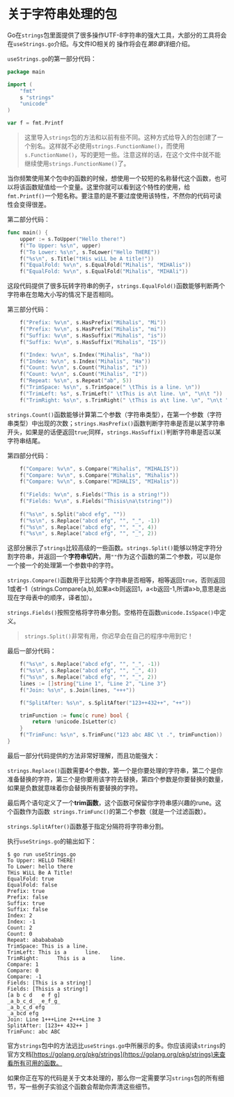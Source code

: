 # 关于字符串处理的包

Go在`strings`包里面提供了很多操作UTF-8字符串的强大工具，大部分的工具将会在`useStrings.go`介绍。与文件IO相关的 操作将会在*第8章*详细介绍。

`useStrings.go`的第一部分代码：

```go
package main

import (
	"fmt"
	s "strings"
	"unicode"
)

var f = fmt.Printf
```

>  这里导入`strings`包的方法和以前有些不同。这种方式给导入的包创建了一个别名。这样就不必使用`strings.FunctionName()`，而使用`s.FunctionName()`，写的更短一些。注意这样的话，在这个文件中就不能继续使用`strings.FunctionName()`了。
>

当你频繁使用某个包中的函数的时候，想使用一个较短的名称替代这个函数，也可以将该函数赋值给一个变量。这里你就可以看到这个特性的使用，给`fmt.Printf()`一个短名称。要注意的是不要过度使用该特性，不然你的代码可读性会变得很差。

第二部分代码：

```go
func main() {
	upper := s.ToUpper("Hello there!")
	f("To Upper: %s\n", upper)
	f("To Lower: %s\n", s.ToLower("Hello THERE"))
	f("%s\n", s.Title("tHis wiLL be A title!"))
	f("EqualFold: %v\n", s.EqualFold("Mihalis", "MIHAlis"))
	f("EqualFold: %v\n", s.EqualFold("Mihalis", "MIHAli"))
```

这段代码提供了很多玩转字符串的例子，`strings.EqualFold()`函数能够判断两个字符串在忽略大小写的情况下是否相同。

第三部分代码：

```go
	f("Prefix: %v\n", s.HasPrefix("Mihalis", "Mi"))
	f("Prefix: %v\n", s.HasPrefix("Mihalis", "mi"))
	f("Suffix: %v\n", s.HasSuffix("Mihalis", "is"))
	f("Suffix: %v\n", s.HasSuffix("Mihalis", "IS"))

	f("Index: %v\n", s.Index("Mihalis", "ha"))
	f("Index: %v\n", s.Index("Mihalis", "Ha"))
	f("Count: %v\n", s.Count("Mihalis", "i"))
	f("Count: %v\n", s.Count("Mihalis", "I"))
	f("Repeat: %s\n", s.Repeat("ab", 5))
	f("TrimSpace: %s\n", s.TrimSpace(" \tThis is a line. \n"))
	f("TrimLeft: %s", s.TrimLeft(" \tThis is a\t line. \n", "\n\t "))
	f("TrimRight: %s\n", s.TrimRight(" \tThis is a\t line. \n", "\n\t "))
```

`strings.Count()`函数能够计算第二个参数（字符串类型），在第一个参数（字符串类型）中出现的次数；`strings.HasPrefix()`函数判断字符串是否是以某字符串开头，如果是的话便返回`true`;同样，`strings.HasSuffix()`判断字符串是否以某字符串结尾。

第四部分代码：

```go
	f("Compare: %v\n", s.Compare("Mihalis", "MIHALIS"))
	f("Compare: %v\n", s.Compare("Mihalis", "Mihalis"))
	f("Compare: %v\n", s.Compare("MIHALIS", "MIHalis"))
	
	f("Fields: %v\n", s.Fields("This is a string!"))
	f("Fields: %v\n", s.Fields("Thisis\na\tstring!"))
	
	f("%s\n", s.Split("abcd efg", ""))
	f("%s\n", s.Replace("abcd efg", "", "_", -1))
	f("%s\n", s.Replace("abcd efg", "", "_", 4))
	f("%s\n", s.Replace("abcd efg", "", "_", 2))
```

这部分展示了`strings`比较高级的一些函数。`strings.Split()`能够以特定字符分割字符串，并返回一个**字符串切片**。用`""`作为这个函数的第二个参数，可以是你一个接一个的处理第一个参数中的字符。

`strings.Compare()`函数用于比较两个字符串是否相等，相等返回`true`，否则返回1或者-1（strings.Compare(a,b),如果a<b则返回1，a<b返回-1,所谓a>b,意思是出现在字母表中的顺序，译者加）。

`strings.Fields()`按照空格将字符串分割。空格符在函数`unicode.IsSpace()`中定义。

> `strings.Split()`非常有用，你迟早会在自己的程序中用到它！

最后一部分代码：

```go
	f("%s\n", s.Replace("abcd efg", "", "_", -1))
	f("%s\n", s.Replace("abcd efg", "", "_", 4))
	f("%s\n", s.Replace("abcd efg", "", "_", 2))
	lines := []string{"Line 1", "Line 2", "Line 3"}
	f("Join: %s\n", s.Join(lines, "+++"))

	f("SplitAfter: %s\n", s.SplitAfter("123++432++", "++"))

	trimFunction := func(c rune) bool {
        return !unicode.IsLetter(c)
    }
	f("TrimFunc: %s\n", s.TrimFunc("123 abc ABC \t .", trimFunction))
}
```

最后一部分代码提供的方法非常好理解，而且功能强大：

`strings.Replace()`函数需要4个参数，第一个是你要处理的字符串，第二个是你准备替换的字符，第三个是你要用该字符去替换，第四个参数是你要替换的数量，如果是负数就意味着你会替换所有要替换的字符。

最后两个语句定义了一个**trim函数**，这个函数可保留你字符串感兴趣的rune。这个函数作为函数` strings.TrimFunc()`的第二个参数（就是一个过滤函数）。

`strings.SplitAfter()`函数基于指定分隔符将字符串分割。

执行`useStrings.go`的输出如下：


```shell
$ go run useStrings.go
To Upper: HELLO THERE!
To Lower: hello there
THis WiLL Be A Title!
EqualFold: true
EqualFold: false
Prefix: true
Prefix: false
Suffix: true
Suffix: false
Index: 2
Index: -1
Count: 2
Count: 0
Repeat: ababababab
TrimSpace: This is a line.
TrimLeft: This is a      line.
TrimRight:      This is a        line.
Compare: 1
Compare: 0
Compare: -1
Fields: [This is a string!]
Fields: [Thisis a string!]
[a b c d   e f g]
_a_b_c_d_ _e_f_g_
_a_b_c_d efg
_a_bcd efg
Join: Line 1+++Line 2+++Line 3
SplitAfter: [123++ 432++ ]
TrimFunc: abc ABC
```

官方`strings`包中的方法远比`useStrings.go`中所展示的多。你应该阅读`strings`的官方文档[https://golang.org/pkg/strings](https://golang.org/pkg/strings)来查看所有可用的函数。

如果你正在写的代码是关于文本处理的，那么你一定需要学习`strings`包的所有细节，写一些例子实验这个函数会帮助你弄清这些细节。